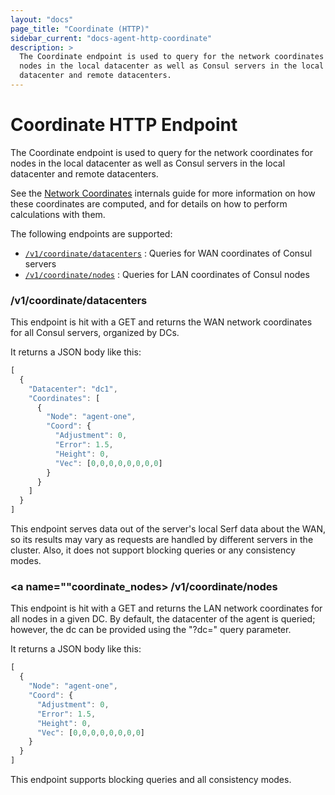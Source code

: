```yaml
---
layout: "docs"
page_title: "Coordinate (HTTP)"
sidebar_current: "docs-agent-http-coordinate"
description: >
  The Coordinate endpoint is used to query for the network coordinates for
  nodes in the local datacenter as well as Consul servers in the local
  datacenter and remote datacenters.
---
```


# Coordinate HTTP Endpoint

The Coordinate endpoint is used to query for the network coordinates for nodes
in the local datacenter as well as Consul servers in the local datacenter and
remote datacenters.

See the [Network Coordinates](/docs/internals/coordinates.html) internals guide
for more information on how these coordinates are computed, and for details on
how to perform calculations with them.

The following endpoints are supported:

* [`/v1/coordinate/datacenters`](#coordinate_datacenters) : Queries for WAN coordinates of Consul servers
* [`/v1/coordinate/nodes`](#coordinate_nodes) : Queries for LAN coordinates of Consul nodes

### <a name="coordinate_datacenters"></a> /v1/coordinate/datacenters

This endpoint is hit with a GET and returns the WAN network coordinates for
all Consul servers, organized by DCs.

It returns a JSON body like this:

```javascript
[
  {
    "Datacenter": "dc1",
    "Coordinates": [
      {
        "Node": "agent-one",
        "Coord": {
          "Adjustment": 0,
          "Error": 1.5,
          "Height": 0,
          "Vec": [0,0,0,0,0,0,0,0]
        }
      }
    ]
  }
]
```

This endpoint serves data out of the server's local Serf data about the WAN, so
its results may vary as requests are handled by different servers in the
cluster. Also, it does not support blocking queries or any consistency modes.

### <a name=""coordinate_nodes></a> /v1/coordinate/nodes

This endpoint is hit with a GET and returns the LAN network coordinates for
all nodes in a given DC. By default, the datacenter of the agent is queried;
however, the dc can be provided using the "?dc=" query parameter.

It returns a JSON body like this:

```javascript
[
  {
    "Node": "agent-one",
    "Coord": {
      "Adjustment": 0,
      "Error": 1.5,
      "Height": 0,
      "Vec": [0,0,0,0,0,0,0,0]
    }
  }
]
```

This endpoint supports blocking queries and all consistency modes.

